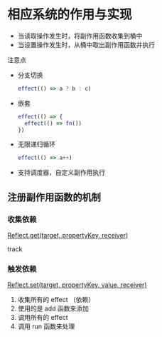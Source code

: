 # 相应系统的作用与实现

- 当读取操作发生时，将副作用函数收集到桶中
- 当设置操作发生时，从桶中取出副作用函数并执行

注意点
- 分支切换
  ```js
  effect(() => a ? b : c)
  ```
- 嵌套
  ```js
  effect(() => {
    effect(() => fn())
  })
  ```
- 无限递归循环
  ```js
  effect(() => a++)
  ```
- 支持调度器，自定义副作用执行

## 注册副作用函数的机制

### 收集依赖

[Reflect.get(target, propertyKey, receiver)](https://developer.mozilla.org/en-US/docs/Web/JavaScript/Reference/Global_Objects/Reflect/get)

track

### 触发依赖

[Reflect.set(target, propertyKey, value, receiver)](https://developer.mozilla.org/en-US/docs/Web/JavaScript/Reference/Global_Objects/Reflect/set)

1. 收集所有的 effect （依赖）
2. 使用的是 add 函数来添加
3. 调用所有的 effect
4. 调用 run 函数来处理